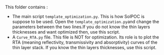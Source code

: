 This folder contains :
- The main script `template_optimization.py`. This is how SolPOC is suppose to be used. Open the `template_optimization.py`and change the parameters between the two lines.If you do not know the thin layers thicknesses and want optimized then, use this script. 
- A `Curve_RTA.py` file. This file is NOT for optimization. Its role is to plot the RTA (meaning reflectivity, transmissivity and absorptivity) curves of the thin layer stack. If you know the thin layers thicknesses, use this script. 
